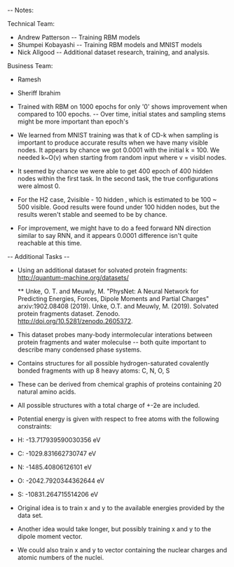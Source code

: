 -- Notes:

Technical Team:
  - Andrew Patterson -- Training RBM models
  - Shumpei Kobayashi -- Training RBM models and MNIST models
  - Nick Allgood -- Additional dataset research, training, and analysis.

Business Team:
  - Ramesh
  - Sheriff Ibrahim
  

- Trained with RBM on 1000 epochs for only '0' shows improvement when compared to 100 epochs.
  -- Over time, initial states and sampling stems might be more important than epoch's

- We learned from MNIST training was that k of CD-k when sampling is important to produce accurate results when we have many visible nodes. It appears by chance we got 0.0001 with the initial k = 100. We needed k~O(v) when starting from random input where v = visibl nodes.

- It seemed by chance we were able to get 400 epoch of 400 hidden nodes within the first task. In the second task, the true configurations were almost 0.

- For the H2 case, 2visible - 10 hidden , which is estimated to be 100 ~ 500 visible. Good results were found under 100 hidden nodes, but the results weren't stable and seemed to be by chance. 

- For improvement, we might have to do a feed forward NN direction similar to say RNN, and it appears 0.0001 difference isn't quite reachable at this time.


-- Additional Tasks --

- Using an additional dataset for solvated protein fragments: http://quantum-machine.org/datasets/

  **  Unke, O. T. and Meuwly, M. "PhysNet: A Neural Network for Predicting Energies, Forces, Dipole Moments and Partial Charges" arxiv:1902.08408 (2019). Unke, O.T. and Meuwly, M. (2019). Solvated protein fragments dataset. Zenodo. http://doi.org/10.5281/zenodo.2605372.

- This dataset probes many-body intermolecular interations between protein fragments and water moleculse -- both quite important to describe many condensed phase systems.

- Contains structures for all possible hydrogen-saturated covalently bonded fragments with up 8 heavy atoms: C, N, O, S

- These can be derived from chemical graphis of proteins containing 20 natural amino acids.

- All possible structures with a total charge of +-2e are included.

- Potential energy is given with respect to free atoms with the following constraints:

- H: -13.717939590030356 eV
- C: -1029.831662730747 eV
- N: -1485.40806126101 eV
- O: -2042.7920344362644 eV
- S: -10831.264715514206 eV

- Original idea is to train x and y to the available energies provided by the data set.

- Another idea would take longer, but possibly training x and y to the dipole moment vector.

- We could also train x and y to vector containing the nuclear charges and atomic numbers of the nuclei.




  
